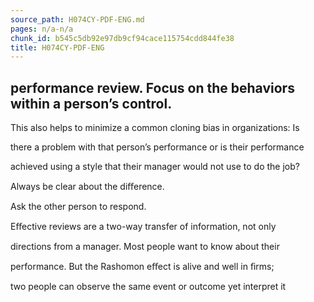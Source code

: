 ```yaml
---
source_path: H074CY-PDF-ENG.md
pages: n/a-n/a
chunk_id: b545c5db92e97db9cf94cace115754cdd844fe38
title: H074CY-PDF-ENG
---
```

## performance review. Focus on the behaviors within a person’s control.

This also helps to minimize a common cloning bias in organizations: Is

there a problem with that person’s performance or is their performance

achieved using a style that their manager would not use to do the job?

Always be clear about the diﬀerence.

Ask the other person to respond.

Eﬀective reviews are a two-way transfer of information, not only

directions from a manager. Most people want to know about their

performance. But the Rashomon eﬀect is alive and well in ﬁrms;

two people can observe the same event or outcome yet interpret it
